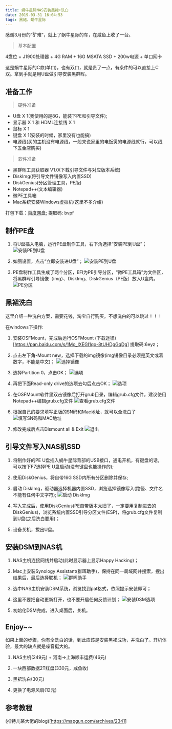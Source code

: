 ```yaml
---
title: 蜗牛星际NAS安装黑裙+洗白
date: 2019-03-31 16:04:53
tags: 黑裙、蜗牛星际
---
```



感谢3月份的“矿难”，就上了蜗牛星际的车，在咸鱼上收了一台。

> 基本配置

4盘位 + J1900处理器 + 4G RAM + 16G MSATA SSD + 200w电源 + 单口网卡

这是蜗牛星际的C款(单口)，也有双口，就是贵了一点，有条件的可以直接上C双。拿到手就是用U盘做引导安装黑群晖。

## 准备工作

> 硬件准备

* U盘 X 1(我使用的是8G，能装下PE和引导文件);
* 显示器 X 1 和 HDML连接线 X 1
* 鼠标 X 1
* 键盘 X 1(安装的时候，家里没有也能搞)
* 电源线(买的主机没有电源线，一般来说家里的电饭煲的电源线就行，可以线下五金店购买)

> 软件准备

* 黑群晖工具获取器 V1.0(下载引导文件与对应版本系统)
* DiskImg(将引导文件镜像写入内置SSD)
* DiskGenius(分区管理工具，PE版)
* Notepad++(文本编辑器)
* 微PE工具箱
* Mac系统安装Windows虚拟机(这里不多介绍)

打包下载：[百度网盘](https://pan.baidu.com/s/1-8g1d9MbX34itX75rwV69g); 提取码: bvpf

## 制作PE盘

1. 将U盘插入电脑，运行PE盘制作工具，右下角选择“安装PE到U盘”；
![安装PE到U盘](https://raw.githubusercontent.com/dyike/dyike.github.io/master/images/nas/PE-1.jpeg)

2. 如图设置，点击“立即安装进U盘”；
![安装PE到U盘](https://raw.githubusercontent.com/dyike/dyike.github.io/master/images/nas/PE-2.png)

3. PE盘制作工具生成了两个分区，EFI为PE引导分区，“微PE工具箱”为文件区，将黑群晖引导镜像（img）、DiskImg、DiskGenius（PE版）放入U盘内。
![PE分区](https://raw.githubusercontent.com/dyike/dyike.github.io/master/images/nas/PE-3.png)


## 黑裙洗白

这里介绍一种洗白方案，需要花钱，淘宝自行购买。不想洗白的可以跳过！！！

在windows下操作:

1. 安装OSFMount，完成后运行OSFMount (下载途径)[https://pan.baidu.com/s/1Mo_lXEGI1qo-8tUHDgGqDg] 提取码:6eyz；

2. 点击左下角-Mount new，选择下载的img镜像(img镜像目录必须是英文或着数字，不能是中文)；
![选择镜像](https://raw.githubusercontent.com/dyike/dyike.github.io/master/images/nas/OSFMount1.png)

3. 选择Partition 0，点击OK；
![选项](https://raw.githubusercontent.com/dyike/dyike.github.io/master/images/nas/OSFMount2.png)

4. 再把下面Read-only drive的选项去勾后点击OK；
![选项](https://raw.githubusercontent.com/dyike/dyike.github.io/master/images/nas/OSFMount3.png)

5. 在OSFMount软件里双击镜像后打开grub目录，编辑grub.cfg文件，建议使用Notepad++编辑grub.cfg文件
![查看grub.cfg文件](https://raw.githubusercontent.com/dyike/dyike.github.io/master/images/nas/OSFMount4.png)

6. 根据自己的要求填写正版的SN码和Mac地址，就可以全洗白了
![填写SN码和MAC地址](https://raw.githubusercontent.com/dyike/dyike.github.io/master/images/nas/OSFMount6.jpeg)

7. 修改完成后点击Dismount all & Exit
![退出](https://raw.githubusercontent.com/dyike/dyike.github.io/master/images/nas/OSFMount5.png)



## 引导文件写入NAS机SSD

1. 将制作好的PE U盘插入蜗牛星际背部的USB接口，通电开机，有键盘的话，可以按下F7选择PE U盘启动(没有键盘也能操作的);

2. 使用DiskGenius，将自带16G SSD内所有分区删除并保存;

3. 启动 DiskImg，驱动器选择机器内置SSD，浏览选择镜像写入(路径、文件名不能有任何中文字符);
![启动 DiskImg](https://raw.githubusercontent.com/dyike/dyike.github.io/master/images/nas/SSD-3.png)

4. 写入完成后，使用DiskGenius(PE自带版本太旧了，一定要用复制进去的DiskGenius)，浏览系统内置SSD引导分区文件(ESP)，将grub.cfg文件复制到U盘(之后洗白要用)；

5. 设备关机，拔出U盘。


## 安装DSM到NAS机

1. NAS主机连接网线并启动(此时显示器上显示Happy Hacking)；

2. Mac上安装Synology Assistant(群晖助手)，保持在同一局域网并搜索，搜出结果后，最后选择联机；
![群晖助手](https://raw.githubusercontent.com/dyike/dyike.github.io/master/images/nas/DSM-2.png)

3. 选中NAS主机安装DSM系统，浏览找到pat格式，依照提示安装即可；

4. 这里不要把自动更新打开，也不要开启任何反馈计划；
![安装DSM选项](https://raw.githubusercontent.com/dyike/dyike.github.io/master/images/nas/DSM-4.jpeg)

5. 初始化DSM完成，进入桌面后，关机。


## Enjoy~~

如果上面的步骤，你有全洗白的话，到此应该是安装黑裙成功，并洗白了。开机体验，最大的缺点就是噪音挺大的。

1. NAS主机(249元) + 河南->上海顺丰运费(46元)

2. 一块西部数据2T红盘(330元，咸鱼收)

3. 黑裙洗白(30元)

4. 更换了电源风扇(12元)


## 参考教程

(推特儿某大佬的blog)[https://mapgun.com/archives/2341]



























